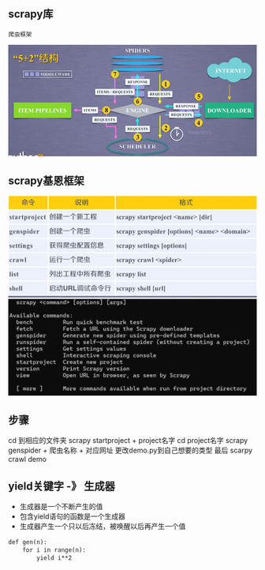 ## scrapy库
	爬虫框架
![输入图片说明](/imgs/2024-07-14/FlOKGdsmur9IBtXp.png)
## scrapy基恩框架
![输入图片说明](/imgs/2024-07-14/GDQH68vcjuvhgwvo.png)
![输入图片说明](/imgs/2024-07-14/pyR4PaoSc19ogOSB.png)


## 步骤
cd 到相应的文件夹
scrapy startproject + project名字
cd project名字
scrapy genspider + 爬虫名称 + 对应网址
更改demo.py到自己想要的类型
最后 scarpy crawl demo


## yield关键字 -》 生成器
- 生成器是一个不断产生的值
- 包含yield语句的函数是一个生成器
- 生成器产生一个只以后冻结，被唤醒以后再产生一个值

```
def gen(n):
	for i in range(n):
		yield i**2
```


                                                                                                                                                                                                                                                                                                                                                                                                                                                                                                                                                                                                                                                                                                                                
<!--stackedit_data:
eyJoaXN0b3J5IjpbMjA2MDczNjk4NSwxOTY0ODMzMTkzLDEyMT
k1NDIxMzcsLTIwNDE4NzA4NzIsMTc3MzM1MDU0OCwtMzM4ODUx
MDMzLC0xMjcwNDAyOTg4LDE0OTk2ODM2NTMsLTExNDIzNTMxMy
wxMTUzOTMzNzgyLC0yMDg4NzQ2NjEyXX0=
-->